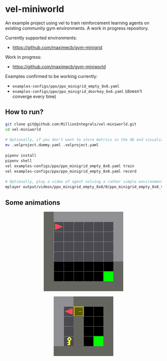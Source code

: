 # vel-miniworld
An example project using vel to train reinforcement learning agents
on existing community gym environments. A work in progress repository.

Currently supported environments:
- https://github.com/maximecb/gym-minigrid

Work in progress:
- https://github.com/maximecb/gym-miniworld

Examples confirmed to be working currently:
- `examples-configs/ppo/ppo_minigrid_empty_8x8.yaml`
- `examples-configs/ppo/ppo_minigrid_doorkey_6x6.yaml` (doesn't converge every time)


## How to run?

```bash
git clone git@github.com:MillionIntegrals/vel-miniworld.git
cd vel-miniworld

# Optionally, if you don't want to store metrics in the db and visualize in VisDom
mv .velproject.dummy.yaml .velproject.yaml

pipenv install
pipenv shell
vel examples-configs/ppo/ppo_minigrid_empty_8x8.yaml train
vel examples-configs/ppo/ppo_minigrid_empty_8x8.yaml record

# Optionally, play a video of agent solving a rather simple environment
mplayer output/videos/ppo_minigrid_empty_8x8/0/ppo_minigrid_empty_8x8_vid_0010.avi
```


## Some animations

<p align="center">
<img src="/animations/ppo_minigrid_empty_8x8.gif">
</p>

<p align="center">
<img src="/animations/ppo_minigrid_doorkey_6x6.gif">
</p>

